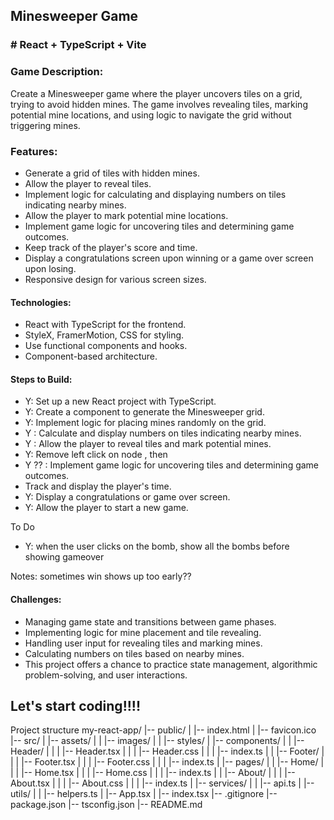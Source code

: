 ## Minesweeper Game

### # React + TypeScript + Vite

### Game Description:

Create a Minesweeper game where the player uncovers tiles on a grid, trying to avoid hidden mines. The game involves revealing tiles, marking potential mine locations, and using logic to navigate the grid without triggering mines.

### Features:

- Generate a grid of tiles with hidden mines.
- Allow the player to reveal tiles.
- Implement logic for calculating and displaying numbers on tiles indicating nearby mines.
- Allow the player to mark potential mine locations.
- Implement game logic for uncovering tiles and determining game outcomes.
- Keep track of the player's score and time.
- Display a congratulations screen upon winning or a game over screen upon losing.
- Responsive design for various screen sizes.

#### Technologies:

- React with TypeScript for the frontend.
- StyleX, FramerMotion, CSS for styling.
- Use functional components and hooks.
- Component-based architecture.

#### Steps to Build:

- Y: Set up a new React project with TypeScript.
- Y: Create a component to generate the Minesweeper grid.
- Y: Implement logic for placing mines randomly on the grid.
- Y : Calculate and display numbers on tiles indicating nearby mines.
- Y : Allow the player to reveal tiles and mark potential mines.
- Y: Remove left click on node , then
- Y ?? : Implement game logic for uncovering tiles and determining game outcomes.
- Track and display the player's time.
- Y: Display a congratulations or game over screen.
- Y: Allow the player to start a new game.

To Do

- Y: when the user clicks on the bomb, show all the bombs before showing gameover

Notes: sometimes win shows up too early??

#### Challenges:

- Managing game state and transitions between game phases.
- Implementing logic for mine placement and tile revealing.
- Handling user input for revealing tiles and marking mines.
- Calculating numbers on tiles based on nearby mines.
- This project offers a chance to practice state management, algorithmic problem-solving, and user interactions.

## Let's start coding!!!!

Project structure
my-react-app/
|-- public/
| |-- index.html
| |-- favicon.ico
|-- src/
| |-- assets/
| | |-- images/
| | |-- styles/
| |-- components/
| | |-- Header/
| | | |-- Header.tsx
| | | |-- Header.css
| | | |-- index.ts
| | |-- Footer/
| | | |-- Footer.tsx
| | | |-- Footer.css
| | | |-- index.ts
| |-- pages/
| | |-- Home/
| | | |-- Home.tsx
| | | |-- Home.css
| | | |-- index.ts
| | |-- About/
| | | |-- About.tsx
| | | |-- About.css
| | | |-- index.ts
| |-- services/
| | |-- api.ts
| |-- utils/
| | |-- helpers.ts
| |-- App.tsx
| |-- index.tsx
|-- .gitignore
|-- package.json
|-- tsconfig.json
|-- README.md
